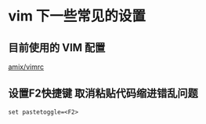 # vim 下一些常见的设置


## 目前使用的 VIM 配置

[amix/vimrc](https://github.com/amix/vimrc)


## 设置F2快捷键 取消粘贴代码缩进错乱问题

```
set pastetoggle=<F2> 
```

